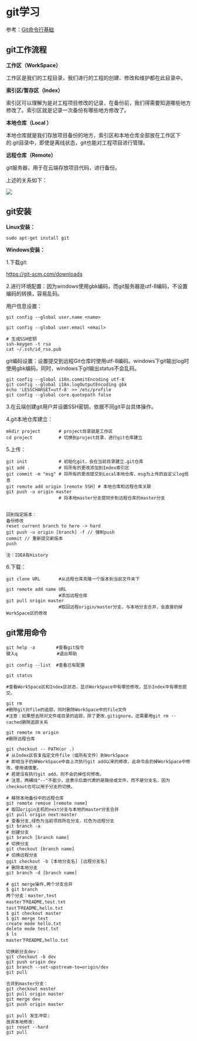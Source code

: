# git学习

参考：[Git命令行基础](https://yehuohan.github.io/2017/06/05/笔记/DOC/工具参考书之Git命令行基础/)

## git工作流程

**工作区（WorkSpace）**

工作区是我们的工程目录，我们进行的工程的创建、修改和维护都在此目录中。

**索引区/暂存区（Index）**

索引区可以理解为是对工程项目修改的记录，在备份前，我们得需要知道哪些地方修改了。索引区就是记录一次备份有哪些地方修改了。

**本地仓库（Local ）**

本地仓库就是我们存放项目备份的地方，索引区和本地仓库全部放在工作区下的.git目录中，即使是离线状态，git也能对工程项目进行管理。

**远程仓库（Remote）**

git服务器，用于在云端存放项目代码，进行备份。

上述的关系如下：

![](C:\Users\yang10.gao\Desktop\MyBox\UploadForGit\doc\pics\git\git仓库管理流程.jpg)

## git安装

**Linux安装：**

```
sudo apt-get install git
```

**Windows安装：**

1.下载git:

https://git-scm.com/downloads

2.进行环境配置：因为windows使用gbk编码，而git服务器是utf-8编码，不设置编码的转换，容易乱码。

用户信息设置：

```
git config --global user.name <name>

git config --global user.email <email>

# 生成SSH密钥
ssh-keygen -t rsa
cat ~/.ssh/id_rsa.pub
```

git编码设置：设置提交到远程Git仓库时使用utf-8编码。windows下git输出log时使用gbk编码，同时，windows下git输出status不会乱码。

```
git config --global i18n.commitEncoding utf-8
git config --global i18n.logOutputEncoding gbk
echo 'LESSCHARSET=utf-8' >> /etc/profile
git config --global core.quotepath false
```

3.在云端创建git用户并设置SSH密钥，依据不同git平台具体操作。

4.git本地仓库建立：

```
mkdir project       # project目录就是工作区
cd project          # 切换到project目录，进行git仓库建立
```

5.上传：

```
git init            # 初始化git，会在当前目录建立.git仓库
git add .           # 将所有的更改添加到Index索引区
git commit -m "msg" # 将所有的更改提交到Local本地仓库，msg为上传的自定义log信息
git remote add origin [remote SSH] # 本地仓库和远程仓库关联
git push -u origin master
                    # 将本地master分支提同步到远程仓库的master分支
                    
                    
回到指定版本：
备份修改
reset current branch to here -> hard
git push -u origin [branch] -f // 强制push
commit // 重新提交新版本
push

注：IDEA有History
```

6.下载：

```
git clone URL       #从远程仓库克隆一个版本到当前文件夹下

git remote add name URL
                    #添加远程仓库
git pull origin master
                    #取回远程origin/master分支，与本地分支合并，会直接扔掉WorkSpace区的修改
```

## git常用命令

```
git help -a        #查看git指令
键入q               #退出帮助
```

```
git config --list  #查看已有配置
```

```
git status                          

#查看WorkSpace区和Index区状态，显示WorkSpace中有哪些修改，显示Index中有哪些提交。
```

```
git rm
#删除git对file的追踪，同时删除WorkSpace中的file文件
#注意：如果想去除对文件或目录的追踪，除了更改.gitignore，还需要用git rm --cached删除追踪关系

git remote rm origin
#删除远程仓库
```

```
git checkout -- PATH(or .)
# 从Index区恢复指定文件file（或所有文件）到WorkSpace
# 即相当于扔掉WorkSpace中自上次执行git add以来的修改，此命令会扔掉WorkSpace中修改，使用请慎重。
# 若是没有执行git add，则不会扔掉任何修改。
# 注意，两横线"--"不能少，这表示后面代表的是路径或文件，而不是分支名，因为checkout也可以用于分支的切换。
```

```
# 移除本地备份中的远程仓库
git remote remove [remote name]
# 取回origin主机的next分支与本地的master分支合并
git pull origin next:master
# 查看分支,绿色为当前项目所在分支，红色为远程分支
git branch -a
# 创建分支
git branch [branch name]
# 切换分支
git checkout [branch name]
# 切换远程分支
ggit checkout -b [本地分支名] [远程分支名]
# 删除本地分支
git branch -d [branch name]
```

```
# git merge操作,两个分支合并
$ git branch
两个分支：master,test
master下README,test.txt
test下README,hello.txt
$ git checkout master
$ git merge test
create mode hello.txt
delete mode test.txt
$ ls
master下README,hello.txt

```

```
切换新分支dev：
git checkout -b dev
git push origin dev
git branch --set-upstream-to=origin/dev
git pull

合并到master分支：
git checkout master
git pull origin master
git merge dev
git push origin master

git pull 发生冲突:
放弃本地修改:
git reset --hard
git pull
```

